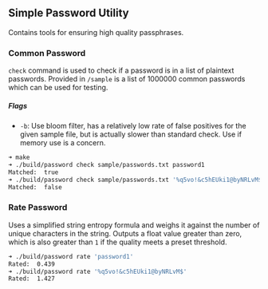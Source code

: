 ## Simple Password Utility
Contains tools for ensuring high quality passphrases.

### Common Password
`check` command is used to check if a password is in a list of plaintext passwords. Provided in `/sample` is a list of 1000000 common passwords which can be used for testing.

##### Flags
- `-b`: Use bloom filter, has a relatively low rate of false positives for the given sample file, but is actually slower than standard check. Use if memory use is a concern.
```sh
➜ make
➜ ./build/password check sample/passwords.txt password1
Matched:  true
➜ ./build/password check sample/passwords.txt '%q5vo!&c5hEUki1@byNRLvM$'
Matched:  false
```

### Rate Password
Uses a simplified string entropy formula and weighs it against the number of unique characters in the string. Outputs a float value greater than zero, which is also greater than `1` if the quality meets a preset threshold.
```sh
➜ ./build/password rate 'password1'
Rated:  0.439
➜ ./build/password rate '%q5vo!&c5hEUki1@byNRLvM$'
Rated:  1.427
```
